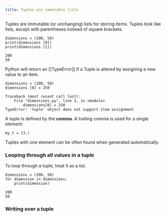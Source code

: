 ```yaml
---
title: Tuples are immutable lists
---
```


Tuples are immutable (or unchanging) lists for storing items. Tuples look like lists, except with parentheses instead of square brackets.

```
dimensions = (200, 50)
print(dimensions [0])
print(dimensions [1])
```

```
200
50
```

Python will return an [[TypeError]] if a Tuple is altered by assigning a new value to an item.

```
dimensions = (200, 50)
dimensions [0] = 250
```

```
Traceback (most recent call last):
	File "dimensions.py", line 2, in <module>
		dimensions[0] = 250
TypeError: 'tuple' object does not support item assignment
```

A tuple is defined by the **comma**. A trailing comma is used for a single element:

~~~
my_t = (3,)
~~~

Tuples with one element can be often found when generated automatically.


### Looping through all values in a tuple

To loop through a tuple, treat it as a list.

```
dimensions = (200, 50)
for dimension in dimensions:
	print(dimension)
```

~~~
200
50
~~~

### Writing over a tuple

